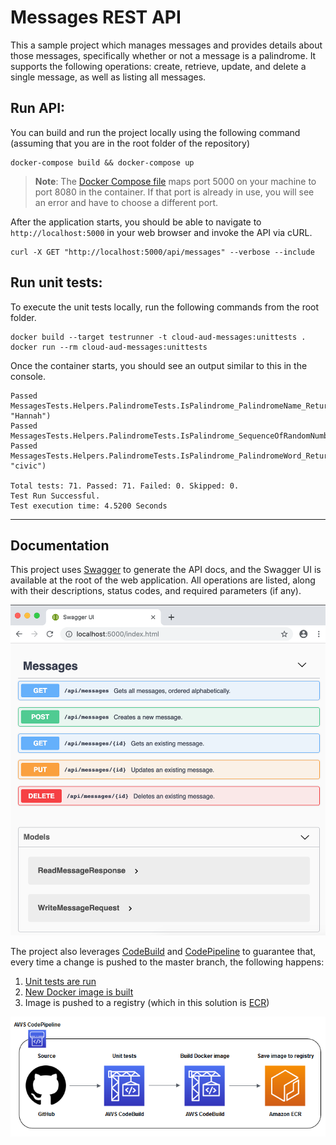 # Messages REST API
This a sample project which manages messages and provides details about those messages, specifically whether or not a message is a palindrome. It supports the following operations: create, retrieve, update, and delete a single message, as well as listing all messages.

## Run API:
You can build and run the project locally using the following command (assuming that you are in the root folder of the repository)

```console
docker-compose build && docker-compose up
```

> **Note**: The [Docker Compose file](docker-compose.yml) maps port 5000 on your machine to port 8080 in the container. If that port is already in use, you will see an error and have to choose a
different port.

After the application starts, you should be able to navigate to `http://localhost:5000` in your web browser and invoke the API via cURL.

```console
curl -X GET "http://localhost:5000/api/messages" --verbose --include
```

## Run unit tests:
To execute the unit tests locally, run the following commands from the root folder.

```console
docker build --target testrunner -t cloud-aud-messages:unittests .
docker run --rm cloud-aud-messages:unittests
```
Once the container starts, you should see an output similar to this in the console.

```console
Passed   MessagesTests.Helpers.PalindromeTests.IsPalindrome_PalindromeName_ReturnsTrue(name: "Hannah")
Passed   MessagesTests.Helpers.PalindromeTests.IsPalindrome_SequenceOfRandomNumbers_ReturnsFalse
Passed   MessagesTests.Helpers.PalindromeTests.IsPalindrome_PalindromeWord_ReturnsTrue(word: "civic")

Total tests: 71. Passed: 71. Failed: 0. Skipped: 0.
Test Run Successful.
Test execution time: 4.5200 Seconds
```
--------------

## Documentation
This project uses [Swagger](https://swagger.io/) to generate the API docs, and the Swagger UI is available at the root of the web application. All operations are listed, along with their descriptions, status codes, and required parameters (if any).

![SwaggerUI](images/swagger.png)

The project also leverages [CodeBuild](https://aws.amazon.com/codebuild/) and [CodePipeline](https://aws.amazon.com/codepipeline/) to guarantee that, every time a change is pushed to the master branch, the following happens:
1. [Unit tests are run](codebuild/buildspec.test.yml)
2. [New Docker image is built](codebuild/buildspec.ecr.yml)
3. Image is pushed to a registry (which in this solution is [ECR](https://aws.amazon.com/ecr/))

![Pipeline](images/pipeline.png)
